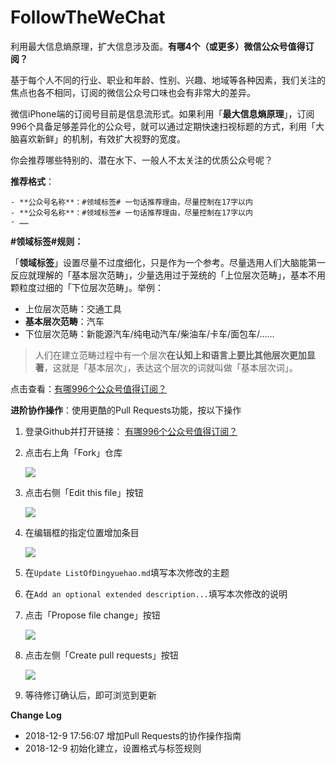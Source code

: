 # FollowTheWeChat
利用最大信息熵原理，扩大信息涉及面。**有哪4个（或更多）微信公众号值得订阅？**

基于每个人不同的行业、职业和年龄、性别、兴趣、地域等各种因素，我们关注的焦点也各不相同，订阅的微信公众号口味也会有非常大的差异。

微信iPhone端的订阅号目前是信息流形式。如果利用「**最大信息熵原理**」，订阅996个具备足够差异化的公众号，就可以通过定期快速扫视标题的方式，利用「大脑喜欢新鲜」的机制，有效扩大视野的宽度。

你会推荐哪些特别的、潜在水下、一般人不太关注的优质公众号呢？

**推荐格式**：

```
- **公众号名称**：#领域标签# 一句话推荐理由，尽量控制在17字以内
- **公众号名称**：#领域标签# 一句话推荐理由，尽量控制在17字以内
- ……
```

**#领域标签#规则：**

「**领域标签**」设置尽量不过度细化，只是作为一个参考。尽量选用人们大脑能第一反应就理解的「基本层次范畴」，少量选用过于笼统的「上位层次范畴」，基本不用颗粒度过细的「下位层次范畴」。举例：

- 上位层次范畴：交通工具
- **基本层次范畴**：汽车
- 下位层次范畴：新能源汽车/纯电动汽车/柴油车/卡车/面包车/……

> 人们在建立范畴过程中有一个层次**在认知上和语言上要比其他层次更加显著**，这就是「基本层次」，表达这个层次的词就叫做「基本层次词」。

点击查看：[有哪996个公众号值得订阅？](https://github.com/lirenchong/FollowTheWeChat/blob/master/ListOfDingyuehao.md)

**进阶协作操作**：使用更酷的Pull Requests功能，按以下操作

1. 登录Github并打开链接： [有哪996个公众号值得订阅？](https://github.com/lirenchong/FollowTheWeChat/blob/master/ListOfDingyuehao.md)

2. 点击右上角「Fork」仓库

	![](http://lirenchong.jirankeji.com/201812091936_399.png)

3. 点击右侧「Edit this file」按钮

	![](http://lirenchong.jirankeji.com/201812091751_807.png)

4. 在编辑框的指定位置增加条目

	![](http://lirenchong.jirankeji.com/201812091753_769.png)

5. 在`Update ListOfDingyuehao.md`填写本次修改的主题

6. 在`Add an optional extended description...`填写本次修改的说明

7. 点击「Propose file change」按钮

	![](http://lirenchong.jirankeji.com/201812091754_517.png)

8. 点击左侧「Create pull requests」按钮

	![](http://lirenchong.jirankeji.com/201812091754_447.png)

9. 等待修订确认后，即可浏览到更新



**Change Log**

- 2018-12-9 17:56:07 增加Pull Requests的协作操作指南
- 2018-12-9 初始化建立，设置格式与标签规则